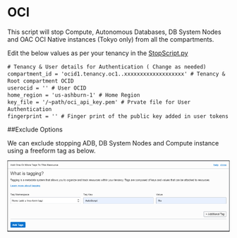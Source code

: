 # OCI
This script will stop Compute, Autonomous Databases, DB System Nodes and OAC OCI Native instances (Tokyo only) from all the compartments.

Edit the below values as per your tenancy in the [StopScript.py](https://github.com/prampradeep/OCI/blob/master/StopScript.py)

```
# Tenancy & User details for Authentication ( Change as needed)
compartment_id = 'ocid1.tenancy.oc1..xxxxxxxxxxxxxxxxxxx' # Tenancy & Root compartment OCID
userocid = '' # User OCID 
home_region = 'us-ashburn-1' # Home Region
key_file = '/~path/oci_api_key.pem' # Prvate file for User Authentication
fingerprint = '' # Finger print of the public key added in user tokens
```

##Exclude Options

We can exclude stopping ADB, DB System Nodes and Compute instance using a freeform tag as below.

![alt text](https://github.com/prampradeep/OCI/blob/master/images/Autoscript.PNG)

